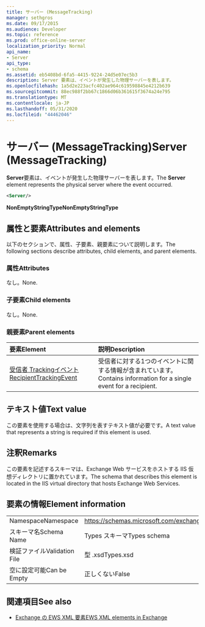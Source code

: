 ```yaml
---
title: サーバー (MessageTracking)
manager: sethgros
ms.date: 09/17/2015
ms.audience: Developer
ms.topic: reference
ms.prod: office-online-server
localization_priority: Normal
api_name:
- Server
api_type:
- schema
ms.assetid: eb5408bd-6fa5-4415-9224-24d5e07ec5b3
description: Server 要素は、イベントが発生した物理サーバーを表します。
ms.openlocfilehash: 1a5d2e223acfc402ae964c619598845e4212b639
ms.sourcegitcommit: 88ec988f2bb67c1866d06b361615f3674a24e795
ms.translationtype: MT
ms.contentlocale: ja-JP
ms.lasthandoff: 05/31/2020
ms.locfileid: "44462046"
---
```

# <a name="server-messagetracking"></a><span data-ttu-id="b2edd-103">サーバー (MessageTracking)</span><span class="sxs-lookup"><span data-stu-id="b2edd-103">Server (MessageTracking)</span></span>

<span data-ttu-id="b2edd-104">**Server**要素は、イベントが発生した物理サーバーを表します。</span><span class="sxs-lookup"><span data-stu-id="b2edd-104">The **Server** element represents the physical server where the event occurred.</span></span> 
  
```XML
<Server/>
```

 <span data-ttu-id="b2edd-105">**NonEmptyStringType**</span><span class="sxs-lookup"><span data-stu-id="b2edd-105">**NonEmptyStringType**</span></span>
## <a name="attributes-and-elements"></a><span data-ttu-id="b2edd-106">属性と要素</span><span class="sxs-lookup"><span data-stu-id="b2edd-106">Attributes and elements</span></span>

<span data-ttu-id="b2edd-107">以下のセクションで、属性、子要素、親要素について説明します。</span><span class="sxs-lookup"><span data-stu-id="b2edd-107">The following sections describe attributes, child elements, and parent elements.</span></span>
  
### <a name="attributes"></a><span data-ttu-id="b2edd-108">属性</span><span class="sxs-lookup"><span data-stu-id="b2edd-108">Attributes</span></span>

<span data-ttu-id="b2edd-109">なし。</span><span class="sxs-lookup"><span data-stu-id="b2edd-109">None.</span></span>
  
### <a name="child-elements"></a><span data-ttu-id="b2edd-110">子要素</span><span class="sxs-lookup"><span data-stu-id="b2edd-110">Child elements</span></span>

<span data-ttu-id="b2edd-111">なし。</span><span class="sxs-lookup"><span data-stu-id="b2edd-111">None.</span></span>
  
### <a name="parent-elements"></a><span data-ttu-id="b2edd-112">親要素</span><span class="sxs-lookup"><span data-stu-id="b2edd-112">Parent elements</span></span>

|<span data-ttu-id="b2edd-113">**要素**</span><span class="sxs-lookup"><span data-stu-id="b2edd-113">**Element**</span></span>|<span data-ttu-id="b2edd-114">**説明**</span><span class="sxs-lookup"><span data-stu-id="b2edd-114">**Description**</span></span>|
|:-----|:-----|
|[<span data-ttu-id="b2edd-115">受信者 Trackingイベント</span><span class="sxs-lookup"><span data-stu-id="b2edd-115">RecipientTrackingEvent</span></span>](recipienttrackingevent.md) <br/> |<span data-ttu-id="b2edd-116">受信者に対する1つのイベントに関する情報が含まれています。</span><span class="sxs-lookup"><span data-stu-id="b2edd-116">Contains information for a single event for a recipient.</span></span>  <br/> |
   
## <a name="text-value"></a><span data-ttu-id="b2edd-117">テキスト値</span><span class="sxs-lookup"><span data-stu-id="b2edd-117">Text value</span></span>

<span data-ttu-id="b2edd-118">この要素を使用する場合は、文字列を表すテキスト値が必要です。</span><span class="sxs-lookup"><span data-stu-id="b2edd-118">A text value that represents a string is required if this element is used.</span></span>
  
## <a name="remarks"></a><span data-ttu-id="b2edd-119">注釈</span><span class="sxs-lookup"><span data-stu-id="b2edd-119">Remarks</span></span>

<span data-ttu-id="b2edd-120">この要素を記述するスキーマは、Exchange Web サービスをホストする IIS 仮想ディレクトリに置かれています。</span><span class="sxs-lookup"><span data-stu-id="b2edd-120">The schema that describes this element is located in the IIS virtual directory that hosts Exchange Web Services.</span></span>
  
## <a name="element-information"></a><span data-ttu-id="b2edd-121">要素の情報</span><span class="sxs-lookup"><span data-stu-id="b2edd-121">Element information</span></span>

|||
|:-----|:-----|
|<span data-ttu-id="b2edd-122">Namespace</span><span class="sxs-lookup"><span data-stu-id="b2edd-122">Namespace</span></span>  <br/> |https://schemas.microsoft.com/exchange/services/2006/types  <br/> |
|<span data-ttu-id="b2edd-123">スキーマ名</span><span class="sxs-lookup"><span data-stu-id="b2edd-123">Schema Name</span></span>  <br/> |<span data-ttu-id="b2edd-124">Types スキーマ</span><span class="sxs-lookup"><span data-stu-id="b2edd-124">Types schema</span></span>  <br/> |
|<span data-ttu-id="b2edd-125">検証ファイル</span><span class="sxs-lookup"><span data-stu-id="b2edd-125">Validation File</span></span>  <br/> |<span data-ttu-id="b2edd-126">型 .xsd</span><span class="sxs-lookup"><span data-stu-id="b2edd-126">Types.xsd</span></span>  <br/> |
|<span data-ttu-id="b2edd-127">空に設定可能</span><span class="sxs-lookup"><span data-stu-id="b2edd-127">Can be Empty</span></span>  <br/> |<span data-ttu-id="b2edd-128">正しくない</span><span class="sxs-lookup"><span data-stu-id="b2edd-128">False</span></span>  <br/> |
   
## <a name="see-also"></a><span data-ttu-id="b2edd-129">関連項目</span><span class="sxs-lookup"><span data-stu-id="b2edd-129">See also</span></span>



- [<span data-ttu-id="b2edd-130">Exchange の EWS XML 要素</span><span class="sxs-lookup"><span data-stu-id="b2edd-130">EWS XML elements in Exchange</span></span>](ews-xml-elements-in-exchange.md)

